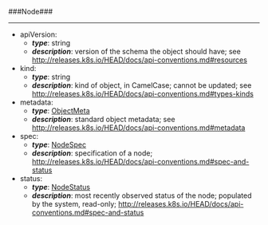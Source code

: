 ###Node###

---
* apiVersion: 
  * **_type_**: string
  * **_description_**: version of the schema the object should have; see http://releases.k8s.io/HEAD/docs/api-conventions.md#resources
* kind: 
  * **_type_**: string
  * **_description_**: kind of object, in CamelCase; cannot be updated; see http://releases.k8s.io/HEAD/docs/api-conventions.md#types-kinds
* metadata: 
  * **_type_**: [ObjectMeta](ObjectMeta.md)
  * **_description_**: standard object metadata; see http://releases.k8s.io/HEAD/docs/api-conventions.md#metadata
* spec: 
  * **_type_**: [NodeSpec](NodeSpec.md)
  * **_description_**: specification of a node; http://releases.k8s.io/HEAD/docs/api-conventions.md#spec-and-status
* status: 
  * **_type_**: [NodeStatus](NodeStatus.md)
  * **_description_**: most recently observed status of the node; populated by the system, read-only; http://releases.k8s.io/HEAD/docs/api-conventions.md#spec-and-status
